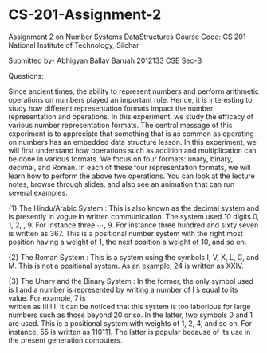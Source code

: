# CS-201-Assignment-2
Assignment 2 on Number Systems
DataStructures
Course Code: CS 201
National Institute of Technology, Silchar

Submitted by-
Abhigyan Ballav Baruah
2012133
CSE Sec-B

Questions:

Since ancient times, the ability to represent numbers and perform arithmetic operations on numbers played an important role. Hence, it is interesting to study how different representation formats impact the number representation and operations. In this experiment, we study the efficacy of various number representation formats. The central message of this experiment is to appreciate that something that is as common as operating on numbers has an embedded data structure lesson. In this experiment, we will first understand how operations such as addition and multiplication can be done in various formats. We focus on four formats: unary, binary, decimal, and Roman. In each of these four representation formats, we will learn how to perform the above two operations. You can look at the lecture notes, browse through slides, and also see an animation that can run several examples.

{1} The Hindu/Arabic System : This is also known as the decimal system and is presently in vogue in written communication. The system used 10 digits 0, 1, 2, , 9. For instance
    three ⋯, 9. For instance three hundred and sixty seven is written as 367. This is a positional number system with the right most position having a weight of 1, the next
    position a weight of 10, and so on.

{2} The Roman System : This is a system using the symbols I, V, X, L, C, and M. This is not a positional system. As an example, 24 is written as XXIV.

{3} The Unary and the Binary System : In the former, the only symbol used is I and a number is represented by writing a number of I ́s equal to its value. For example, 7 is   
    written as IIIIIII. It can be noticed that this system is too laborious for large numbers such as those beyond 20 or so. In the latter, two symbols 0 and 1 are used. This 
    is a positional system with weights of 1, 2, 4, and so on. For instance, 55 is written as 110111. The latter is popular because of its use in the present generation 
    computers.
